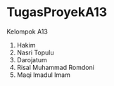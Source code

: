 # TugasProyekA13
Kelompok A13
1. Hakim
2. Nasri Topulu
3. Darojatum
4. Risal Muhammad Romdoni
5. Maqi Imadul Imam
